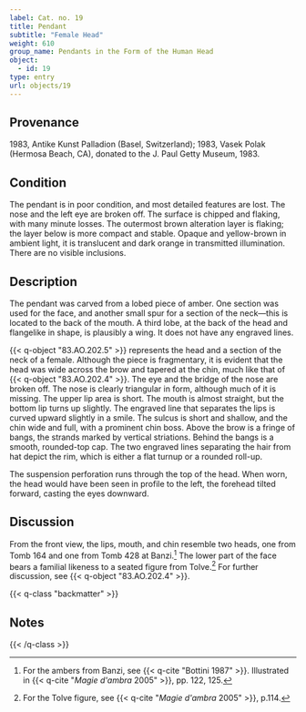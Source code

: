 ```yaml
---
label: Cat. no. 19
title: Pendant
subtitle: "Female Head"
weight: 610
group_name: Pendants in the Form of the Human Head
object:
  - id: 19
type: entry
url: objects/19
---
```


## Provenance

1983, Antike Kunst Palladion (Basel, Switzerland); 1983, Vasek Polak (Hermosa Beach, CA), donated to the J. Paul Getty Museum, 1983.

## Condition

The pendant is in poor condition, and most detailed features are lost. The nose and the left eye are broken off. The surface is chipped and flaking, with many minute losses. The outermost brown alteration layer is flaking; the layer below is more compact and stable. Opaque and yellow-brown in ambient light, it is translucent and dark orange in transmitted illumination. There are no visible inclusions.

## Description

The pendant was carved from a lobed piece of amber. One section was used for the face, and another small spur for a section of the neck—this is located to the back of the mouth. A third lobe, at the back of the head and flangelike in shape, is plausibly a wing. It does not have any engraved lines.

{{< q-object "83.AO.202.5" >}} represents the head and a section of the neck of a female. Although the piece is fragmentary, it is evident that the head was wide across the brow and tapered at the chin, much like that of {{< q-object "83.AO.202.4" >}}. The eye and the bridge of the nose are broken off. The nose is clearly triangular in form, although much of it is missing. The upper lip area is short. The mouth is almost straight, but the bottom lip turns up slightly. The engraved line that separates the lips is curved upward slightly in a smile. The sulcus is short and shallow, and the chin wide and full, with a prominent chin boss. Above the brow is a fringe of bangs, the strands marked by vertical striations. Behind the bangs is a smooth, rounded-top cap. The two engraved lines separating the hair from hat depict the rim, which is either a flat turnup or a rounded roll-up.

The suspension perforation runs through the top of the head. When worn, the head would have been seen in profile to the left, the forehead tilted forward, casting the eyes downward.

## Discussion

From the front view, the lips, mouth, and chin resemble two heads, one from Tomb 164 and one from Tomb 428 at Banzi.[^1] The lower part of the face bears a familial likeness to a seated figure from Tolve.[^2] For further discussion, see {{< q-object "83.AO.202.4" >}}.

{{< q-class "backmatter" >}}
## Notes
{{< /q-class >}}

[^1]: For the ambers from Banzi, see {{< q-cite "Bottini 1987" >}}. Illustrated in {{< q-cite "*Magie d'ambra* 2005" >}}, pp. 122, 125.

[^2]: For the Tolve figure, see {{< q-cite "*Magie d'ambra* 2005" >}}, p.114.
